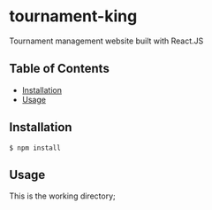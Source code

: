
# tournament-king


Tournament management website built with React.JS

## Table of Contents

* [Installation](#installation)
* [Usage](#usage)


## Installation

    $ npm install


## Usage

This is the working directory;

